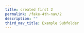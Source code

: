 ```yaml
---
title: created first 2
permalink: /fake-4th-nav/2
description: ""
third_nav_title: Example Subfolder
---
```

